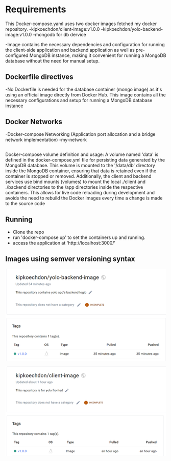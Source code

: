 # Requirements

This Docker-compose.yaml uses two docker images fetched my docker repository.
-kipkoechdon/client-image:v1.0.0
-kipkoechdon/yolo-backend-image:v1.0.0
-mongodb for db dervice

-Image  contains the necessary dependencies and configuration for running the client-side application and backend application as well as pre-configured MongoDB instance, making it convenient for running a MongoDB database without the need for manual setup.

## Dockerfile directives

-No Dockerfile is needed for the database container (mongo image) as it's using an official image directly from Docker Hub. This image contains all the necessary configurations and setup for running a MongoDB database instance

## Docker Networks
-Docker-compose Networking (Application port allocation and a bridge network implementation)
-my-network

##
Docker-compose volume definition and usage:
A volume named 'data' is defined in the docker-compose.yml file for persisting data generated by the MongoDB database. This volume is mounted to the '/data/db' directory inside the MongoDB container, ensuring that data is retained even if the container is stopped or removed.
Additionally, the client and backend services use bind mounts (volumes) to mount the local ./client and ./backend directories to the /app directories inside the respective containers. This allows for live code reloading during development and avoids the need to rebuild the Docker images every time a change is made to the source code


## Running
- Clone the repo 
- run 'docker-compose up' to set the containers up and running.
- access the application at 'http://localhost:3000/'

## Images using semver versioning syntax

![alt text](image.png)

![alt text](image-1.png)
